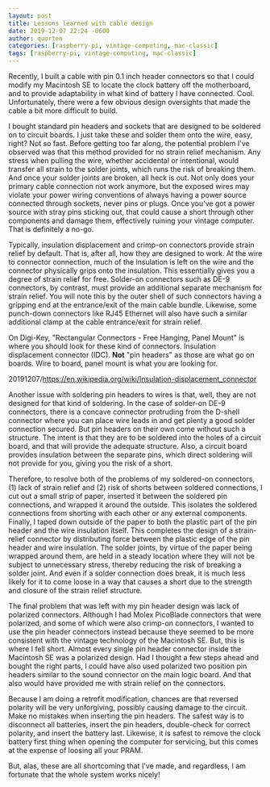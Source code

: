 ```yaml
---
layout: post
title: Lessons learned with cable design
date: 2019-12-07 22:24 -0600
author: quorten
categories: [raspberry-pi, vintage-computing, mac-classic]
tags: [raspberry-pi, vintage-computing, mac-classic]
---
```


Recently, I built a cable with pin 0.1 inch header connectors so that
I could modify my Macintosh SE to locate the clock battery off the
motherboard, and to provide adaptability in what kind of battery I
have connected.  Cool.  Unfortunately, there were a few obvious design
oversights that made the cable a bit more difficult to build.

I bought standard pin headers and sockets that are designed to be
soldered on to circuit boards.  I just take these and solder them onto
the wire, easy, right?  Not so fast.  Before getting too far along,
the potential problem I've observed was that this method provided for
no strain relief mechanism.  Any stress when pulling the wire, whether
accidental or intentional, would transfer all strain to the solder
joints, which runs the risk of breaking them.  And once your solder
joints are broken, all heck is out.  Not only does your primary cable
connection not work anymore, but the exposed wires may violate your
power wiring conventions of always having a power source connected
through sockets, never pins or plugs.  Once you've got a power source
with stray pins sticking out, that could cause a short through other
components and damage them, effectively ruining your vintage computer.
That is definitely a no-go.

<!-- more -->

Typically, insulation displacement and crimp-on connectors provide
strain relief by default.  That is, after all, how they are designed
to work.  At the wire to connector connection, much of the insulation
is left on the wire and the connector physically grips onto the
insulation.  This essentially gives you a degree of strain relief for
free.  Solder-on connectors such as DE-9 connectors, by contrast, must
provide an additional separate mechanism for strain relief.  You will
note this by the outer shell of such connectors having a gripping end
at the entrance/exit of the main cable bundle.  Likewise, some
punch-down connectors like RJ45 Ethernet will also have such a similar
additional clamp at the cable entrance/exit for strain relief.

On Digi-Key, "Rectangular Connectors - Free Hanging, Panel Mount" is
where you should look for these kind of connectors.  Insulation
displacement connector (IDC).  **Not** "pin headers" as those are what
go on boards.  Wire to board, panel mount is what you are looking for.

20191207/https://en.wikipedia.org/wiki/Insulation-displacement_connector

Another issue with soldering pin headers to wires is that, well, they
are not designed for that kind of soldering.  In the case of solder-on
DE-9 connectors, there is a concave connector protruding from the
D-shell connector where you can place wire leads in and get plenty a
good solder connection secured.  But pin headers on their own come
without such a structure.  The intent is that they are to be soldered
into the holes of a circuit board, and that will provide the adequate
structure.  Also, a circuit board provides insulation between the
separate pins, which direct soldering will not provide for you, giving
you the risk of a short.

Therefore, to resolve both of the problems of my soldered-on
connectors, (1) lack of strain relief and (2) risk of shorts between
soldered connections, I cut out a small strip of paper, inserted it
between the soldered pin connections, and wrapped it around the
outside.  This isolates the soldered connections from shorting with
each other or any external components.  Finally, I taped down outside
of the paper to both the plastic part of the pin header and the wire
insulation itself.  This completes the design of a strain-relief
connector by distributing force between the plastic edge of the pin
header and wire insulation.  The solder joints, by virtue of the paper
being wrapped around them, are held in a steady location where they
will not be subject to unnecessary stress, thereby reducing the risk
of breaking a solder joint.  And even if a solder connection does
break, it is much less likely for it to come loose in a way that
causes a short due to the strength and closure of the strain relief
structure.

The final problem that was left with my pin header design was lack of
polarized connectors.  Although I had Molex PicoBlade connectors that
were polarized, and some of which were also crimp-on connectors, I
wanted to use the pin header connectors instead because theye seemed
to be more consistent with the vintage technology of the Macintosh SE.
But, this is where I fell short.  Almost every single pin header
connector inside the Macintosh SE was a polarized design.  Had I
thought a few steps ahead and bought the right parts, I could have
also used polarized two position pin headers similar to the sound
connector on the main logic board.  And that also would have provided
me with strain relief on the connectors.

Because I am doing a retrofit modification, chances are that reversed
polarity will be very unforgiving, possibly causing damage to the
circuit.  Make no mistakes when inserting the pin headers.  The safest
way is to disconnect all batteries, insert the pin headers,
double-check for correct polarity, and insert the battery last.
Likewise, it is safest to remove the clock battery first thing when
opening the computer for servicing, but this comes at the expense of
loosing all your PRAM.

But, alas, these are all shortcoming that I've made, and regardless, I
am fortunate that the whole system works nicely!

